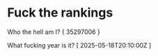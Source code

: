 # Fuck the rankings

Who the hell am I?
{ 35297006 }

What fucking year is it?
[ 2025-05-18T20:10:00Z ]
